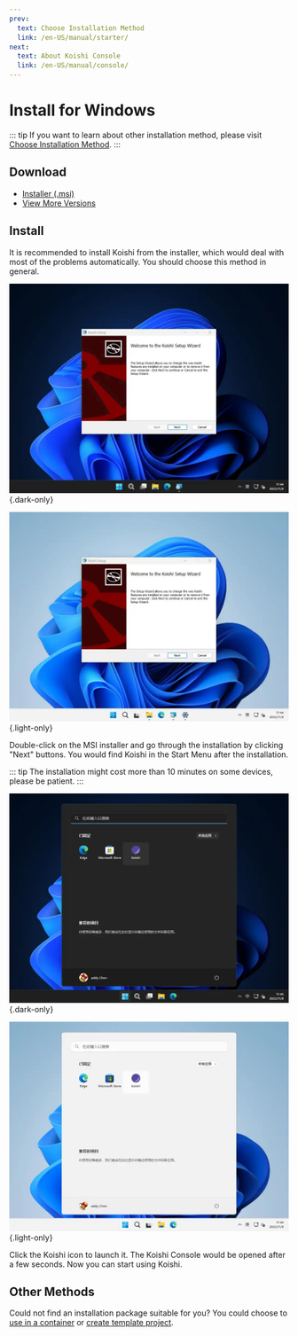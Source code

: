 ```yaml
---
prev:
  text: Choose Installation Method
  link: /en-US/manual/starter/
next:
  text: About Koishi Console
  link: /en-US/manual/console/
---
```


# Install for Windows

::: tip
If you want to learn about other installation method, please visit [Choose Installation Method](./index.md).
:::

## Download

- [Installer (.msi)](https://k.ilharp.cc/win.msi)
- [View More Versions](https://github.com/koishijs/koishi-desktop/releases)

## Install

It is recommended to install Koishi from the installer, which would deal with most of the problems automatically. You should choose this method in general.

![msi-installer](/manual/windows/msi-installer-dark.webp) {.dark-only}

![msi-installer](/manual/windows/msi-installer-light.webp) {.light-only}

Double-click on the MSI installer and go through the installation by clicking "Next" buttons. You would find Koishi in the Start Menu after the installation.

::: tip
The installation might cost more than 10 minutes on some devices, please be patient.
:::

![start-menu](/manual/windows/start-menu-dark.webp) {.dark-only}

![start-menu](/manual/windows/start-menu-light.webp) {.light-only}

Click the Koishi icon to launch it. The Koishi Console would be opened after a few seconds. Now you can start using Koishi.

## Other Methods

Could not find an installation package suitable for you? You could choose to [use in a container](./docker.md) or [create template project](./boilerplate.md).
